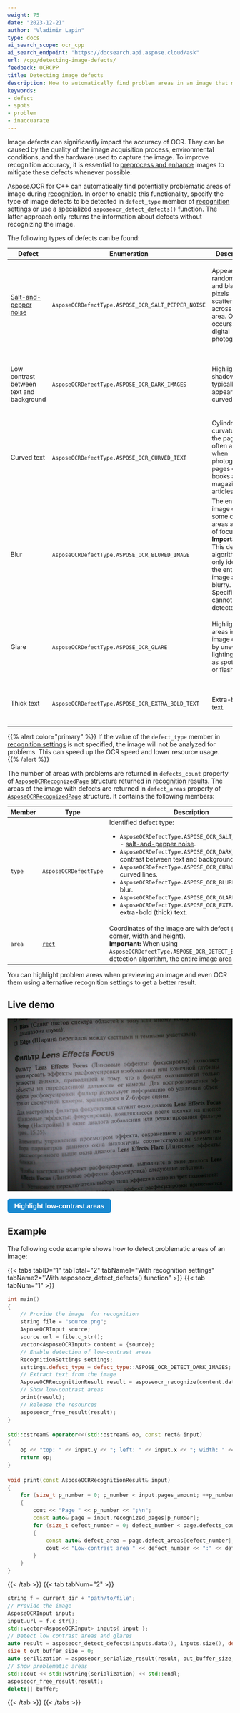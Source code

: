 ```yaml
---
weight: 75
date: "2023-12-21"
author: "Vladimir Lapin"
type: docs
ai_search_scope: ocr_cpp
ai_search_endpoint: "https://docsearch.api.aspose.cloud/ask"
url: /cpp/detecting-image-defects/
feedback: OCRCPP
title: Detecting image defects
description: How to automatically find problem areas in an image that may be recognized inaccurately.
keywords:
- defect
- spots
- problem
- inaccuarate
---
```


<style>
	button {
		cursor: pointer;
		margin-right: 20px;
		padding: 7px 15px;
		border: none;
		border-radius: 5px;
		background-color: #1a89d0;
		font-weight: 700;
		font-size: 15px;
		color: #ffffff;
	}

	button:hover {
		background-color: #3071a9;
	}

	button:focus {
		outline: none;
	}

	#sample {
		position: relative;
	}

	#sample > div {
		position: absolute;
		display: none;
		border: dashed 1px #de4444;
		background-color: rgba(222,68,68,0.2);
	}

	#area1 {
		top: 0px;
		left: 0px;
		width: 60px;
		height: 50px;
	}

	#area2 {
		top: 0px;
		left: 560px;
		width: 220px;
		height: 590px;
	}

	#area3 {
		top: 550px;
		left: 0px;
		width: 90px;
		height: 40px;
	}
</style>

Image defects can significantly impact the accuracy of OCR. They can be caused by the quality of the image acquisition process, environmental conditions, and the hardware used to capture the image. To improve recognition accuracy, it is essential to [preprocess and enhance](/ocr/cpp/image-preprocessing/) images to mitigate these defects whenever possible.

Aspose.OCR for C++ can automatically find potentially problematic areas of image during [recognition](/ocr/cpp/recognition/). In order to enable this functionality, specify the type of image defects to be detected in `defect_type` member of [recognition settings](/ocr/cpp/settings/) or use a specialized `asposeocr_detect_defects()` function. The latter approach only returns the information about defects without recognizing the image.

The following types of defects can be found:

Defect | Enumeration | Description | Impact | How to mitigate
------ | ----------- | ----------- | ------ | ---------------
[Salt-and-pepper noise](https://en.wikipedia.org/wiki/Salt-and-pepper_noise) | `AsposeOCRDefectType.ASPOSE_OCR_SALT_PEPPER_NOISE` | Appears as random white and black pixels scattered across the area. Often occurs in digital photographs. | <ul><li>Some characters are misidentified</li><li>Unnecessary dots or commas appear in recognition results</li></ul> | <ul><li>Apply [median filter](/ocr/cpp/median/)</li><li>Use [automatic noise removal](/ocr/cpp/denoise/)</li></ul>
Low contrast between text and background | `AsposeOCRDefectType.ASPOSE_OCR_DARK_IMAGES` | Highlights and shadows typically appear on curved pages. | <ul><li>Low recognition accuracy</li><li>Text not recognized (ignored by OCR engine)</li></ul> | <ul><li>[Automatically adjust contrast](/ocr/cpp/contrast/)</li><li>[Convert to grayscale](/ocr/cpp/grayscale/)</li><li>[Binarize with high threshold](/ocr/cpp/binarization/#using-binarization-threshold)</li></ul>
Curved text | `AsposeOCRDefectType.ASPOSE_OCR_CURVED_TEXT` | Cylindrical curvature of the page that often appear when photographing pages of books and magazine articles. | <ul><li>Some characters are misidentified</li><li>Text not recognized</li></ul> | <ul><li>Use [detect_areas_mode_enum::CURVED_TEXT](/ocr/cpp/areas-detection/curved_text/) areas detection mode</li></ul>
Blur | `AsposeOCRDefectType.ASPOSE_OCR_BLURED_IMAGE` | The entire image or some of its areas are out of focus.<br />**Important:** This detection algorithm can only identify the entire image as blurry. Specific areas cannot be detected. | <ul><li>Characters are not recognized correctly</li><li>Text not recognized (ignored by OCR engine)</li></ul> | <ul><li>Use [automatic contrast correction](/ocr/cpp/contrast/)</li><li>[Convert image to grayscale](/ocr/cpp/grayscale/)</li></ul>
Glare | `AsposeOCRDefectType.ASPOSE_OCR_GLARE` | Highlight areas in an image caused by uneven lighting, such as spot lights or flash. | <ul><li>Low recognition accuracy</li><li>Text not recognized (ignored by OCR engine)</li></ul> | <ul><li>[Automatically adjust contrast](/ocr/cpp/contrast/)</li><li>[Convert to grayscale](/ocr/cpp/grayscale/)</li><li>[Binarize with high threshold](/ocr/cpp/binarization/#using-binarization-threshold)</li></ul>
Thick text | `AsposeOCRDefectType.ASPOSE_OCR_EXTRA_BOLD_TEXT` | Extra-bold text. | <ul><li>Some characters are misidentified</li></ul> | <ul><li>At the moment, Aspose.OCR engine does not have a preprocessing algorithm that can deal with such text.</li></ul>

{{% alert color="primary" %}}
If the value of the `defect_type` member in [recognition settings](/ocr/cpp/settings/) is not specified, the image will not be analyzed for problems. This can speed up the OCR speed and lower resource usage.
{{% /alert %}}

The number of areas with problems are returned in `defects_count` property of [`AsposeOCRRecognizedPage`](https://reference.aspose.com/ocr/cpp/struct/aspose_o_c_r_recognized_page/) structure returned in [recognition results](https://reference.aspose.com/ocr/cpp/struct/aspose_o_c_r_recognition_result). The areas of the image with defects are returned in `defect_areas` property of [`AsposeOCRRecognizedPage`](https://reference.aspose.com/ocr/cpp/struct/aspose_o_c_r_recognized_page/) structure. It contains the following members:

Member | Type | Description
------ | ---- | -----------
`type` | `AsposeOCRDefectType` | Identified defect type:<ul><li>`AsposeOCRDefectType.ASPOSE_OCR_SALT_PEPPER_NOISE` - [salt-and-pepper noise](https://en.wikipedia.org/wiki/Salt-and-pepper_noise).</li><li>`AsposeOCRDefectType.ASPOSE_OCR_DARK_IMAGES` - low contrast between text and background.</li><li>`AsposeOCRDefectType.ASPOSE_OCR_CURVED_TEXT` - curved lines.</li><li>`AsposeOCRDefectType.ASPOSE_OCR_BLURED_IMAGE` - blur.</li><li>`AsposeOCRDefectType.ASPOSE_OCR_GLARE` - glare.</li><li>`AsposeOCRDefectType.ASPOSE_OCR_EXTRA_BOLD_TEXT` - extra-bold (thick) text.</li></ul>
`area` | [`rect`](https://reference.aspose.com/ocr/cpp/structrect) | Coordinates of the image are with defect (top/left corner, width and height).<br />**Important:** When using `AsposeOCRDefectType.ASPOSE_OCR_DETECT_BLURED_IMAGE` detection algorithm, the entire image area is returned.

You can highlight problem areas when previewing an image and even OCR them using alternative recognition settings to get a better result.

## Live demo

<div id="sample">
	<img src="demo.png" alt="Low-contrast image" />
	<div id="area1"></div>
	<div id="area2"></div>
	<div id="area3"></div>
</div>

<button onclick="extract(this)">Highlight low-contrast areas</button>

<script>
	function extract(obj)
	{
		$("#sample > div").show(200);
		$("#results").show(200);
	}
</script>

## Example

The following code example shows how to detect problematic areas of an image:

{{< tabs tabID="1" tabTotal="2" tabName1="With recognition settings" tabName2="With asposeocr_detect_defects() function" >}}
{{< tab tabNum="1" >}}
```cpp
int main()
{
	// Provide the image  for recognition
	string file = "source.png";
	AsposeOCRInput source;
	source.url = file.c_str();
	vector<AsposeOCRInput> content = {source};
	// Enable detection of low-contrast areas
	RecognitionSettings settings;
	settings.defect_type = defect_type::ASPOSE_OCR_DETECT_DARK_IMAGES;
	// Extract text from the image
	AsposeOCRRecognitionResult result = asposeocr_recognize(content.data(), content.size(), settings);
	// Show low-contrast areas
	print(result);
	// Release the resources
	asposeocr_free_result(result);
}

std::ostream& operator<<(std::ostream& op, const rect& input)
{
	op << "top: " << input.y << "; left: " << input.x << "; width: " << input.width << "; height:" << input.height;
	return op;
}

void print(const AsposeOCRRecognitionResult& input)
{
	for (size_t p_number = 0; p_number < input.pages_amount; ++p_number)
	{
		cout << "Page " << p_number << ";\n";
		const auto& page = input.recognized_pages[p_number];
		for (size_t defect_number = 0; defect_number < page.defects_count; ++defect_number)
		{
			const auto& defect_area = page.defect_areas[defect_number];
			cout << "Low-contrast area " << defect_number << ":" << defect_area.area << std::endl;
		}
	}
}
```
{{< /tab >}}
{{< tab tabNum="2" >}}
```cpp
string f = current_dir + "path/to/file";
// Provide the image
AsposeOCRInput input;
input.url = f.c_str();
std::vector<AsposeOCRInput> inputs{ input };
// Detect low contrast areas and glares
auto result = asposeocr_detect_defects(inputs.data(), inputs.size(), defect_type::ASPOSE_OCR_DARK_IMAGES | defect_type::ASPOSE_OCR_GLARE);
size_t out_buffer_size = 0;
auto serilization = asposeocr_serialize_result(result, out_buffer_size, export_format::json);
// Show problematic areas
std::cout << std::wstring(serialization) << std::endl;
asposeocr_free_result(result);
delete[] buffer;
```
{{< /tab >}}
{{< /tabs >}}
